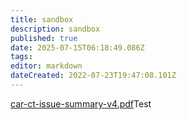 ```yaml
---
title: sandbox
description: sandbox
published: true
date: 2025-07-15T06:18:49.086Z
tags: 
editor: markdown
dateCreated: 2022-07-23T19:47:08.101Z
---
```


[car-ct-issue-summary-v4.pdf](/test-folder/car-ct-issue-summary-v4.pdf)Test